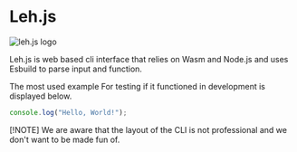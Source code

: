 # Leh.js

![leh.js logo](https://avatars.githubusercontent.com/u/171061506?s=200&v=4)


Leh.js is web based cli interface that relies on Wasm and Node.js and uses Esbuild to parse input and function.

The most used example For testing if it functioned in development is displayed below.

```javascript
console.log("Hello, World!");
```

[!NOTE] We are aware that the layout of the CLI is not professional and we don't want to be made fun of.

